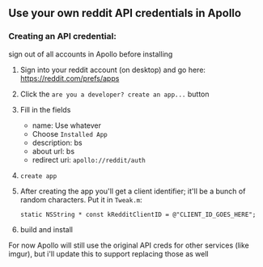 ## Use your own reddit API credentials in Apollo


### Creating an API credential:

sign out of all accounts in Apollo before installing

1. Sign into your reddit account (on desktop) and go here: https://reddit.com/prefs/apps
2. Click the `are you a developer? create an app...` button
3. Fill in the fields
	* name: Use whatever
	* Choose `Installed App`
	* description: bs
	* about url: bs
	* redirect uri: `apollo://reddit/auth`
4. `create app`

5. After creating the app you'll get a client identifier; it'll be a bunch of random characters. Put it in `Tweak.m`:

       static NSString * const kRedditClientID = @"CLIENT_ID_GOES_HERE";

6. build and install


For now Apollo will still use the original API creds for other services (like imgur), but i'll update this to support replacing those as well
